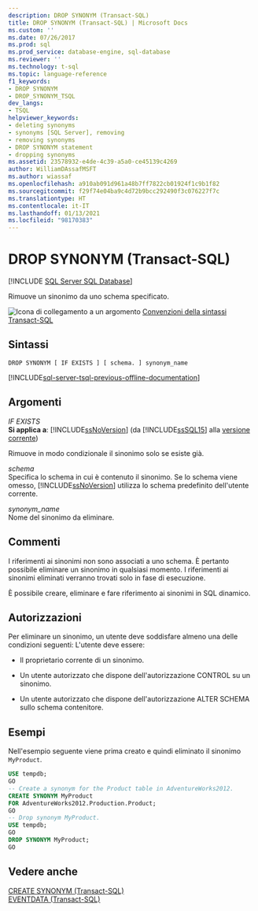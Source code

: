 ```yaml
---
description: DROP SYNONYM (Transact-SQL)
title: DROP SYNONYM (Transact-SQL) | Microsoft Docs
ms.custom: ''
ms.date: 07/26/2017
ms.prod: sql
ms.prod_service: database-engine, sql-database
ms.reviewer: ''
ms.technology: t-sql
ms.topic: language-reference
f1_keywords:
- DROP SYNONYM
- DROP_SYNONYM_TSQL
dev_langs:
- TSQL
helpviewer_keywords:
- deleting synonyms
- synonyms [SQL Server], removing
- removing synonyms
- DROP SYNONYM statement
- dropping synonyms
ms.assetid: 23578932-e4de-4c39-a5a0-ce45139c4269
author: WilliamDAssafMSFT
ms.author: wiassaf
ms.openlocfilehash: a910ab091d961a48b7ff7822cb01924f1c9b1f82
ms.sourcegitcommit: f29f74e04ba9c4d72b9bcc292490f3c076227f7c
ms.translationtype: HT
ms.contentlocale: it-IT
ms.lasthandoff: 01/13/2021
ms.locfileid: "98170383"
---
```

# <a name="drop-synonym-transact-sql"></a>DROP SYNONYM (Transact-SQL)
[!INCLUDE [SQL Server SQL Database](../../includes/applies-to-version/sql-asdb.md)]

  Rimuove un sinonimo da uno schema specificato.  
  
 ![Icona di collegamento a un argomento](../../database-engine/configure-windows/media/topic-link.gif "Icona di collegamento a un argomento") [Convenzioni della sintassi Transact-SQL](../../t-sql/language-elements/transact-sql-syntax-conventions-transact-sql.md)  
  
## <a name="syntax"></a>Sintassi  
  
```syntaxsql
DROP SYNONYM [ IF EXISTS ] [ schema. ] synonym_name  
```  
  
[!INCLUDE[sql-server-tsql-previous-offline-documentation](../../includes/sql-server-tsql-previous-offline-documentation.md)]

## <a name="arguments"></a>Argomenti
 *IF EXISTS*  
**Si applica a**: [!INCLUDE[ssNoVersion](../../includes/ssnoversion-md.md)] (da [!INCLUDE[ssSQL15](../../includes/sssql16-md.md)] alla [versione corrente](https://go.microsoft.com/fwlink/p/?LinkId=299658))
  
 Rimuove in modo condizionale il sinonimo solo se esiste già.  
  
 *schema*  
 Specifica lo schema in cui è contenuto il sinonimo. Se lo schema viene omesso, [!INCLUDE[ssNoVersion](../../includes/ssnoversion-md.md)] utilizza lo schema predefinito dell'utente corrente.  
  
 *synonym_name*  
 Nome del sinonimo da eliminare.  
  
## <a name="remarks"></a>Commenti  
 I riferimenti ai sinonimi non sono associati a uno schema. È pertanto possibile eliminare un sinonimo in qualsiasi momento. I riferimenti ai sinonimi eliminati verranno trovati solo in fase di esecuzione.  
  
 È possibile creare, eliminare e fare riferimento ai sinonimi in SQL dinamico.  
  
## <a name="permissions"></a>Autorizzazioni  
 Per eliminare un sinonimo, un utente deve soddisfare almeno una delle condizioni seguenti: L'utente deve essere:  
  
-   Il proprietario corrente di un sinonimo.  
  
-   Un utente autorizzato che dispone dell'autorizzazione CONTROL su un sinonimo.  
  
-   Un utente autorizzato che dispone dell'autorizzazione ALTER SCHEMA sullo schema contenitore.  
  
## <a name="examples"></a>Esempi  
 Nell'esempio seguente viene prima creato e quindi eliminato il sinonimo `MyProduct`.  
  
```sql  
USE tempdb;  
GO  
-- Create a synonym for the Product table in AdventureWorks2012.  
CREATE SYNONYM MyProduct  
FOR AdventureWorks2012.Production.Product;  
GO  
-- Drop synonym MyProduct.  
USE tempdb;  
GO  
DROP SYNONYM MyProduct;  
GO  
```  
  
## <a name="see-also"></a>Vedere anche  
 [CREATE SYNONYM &#40;Transact-SQL&#41;](../../t-sql/statements/create-synonym-transact-sql.md)   
 [EVENTDATA &#40;Transact-SQL&#41;](../../t-sql/functions/eventdata-transact-sql.md)  
  
  
